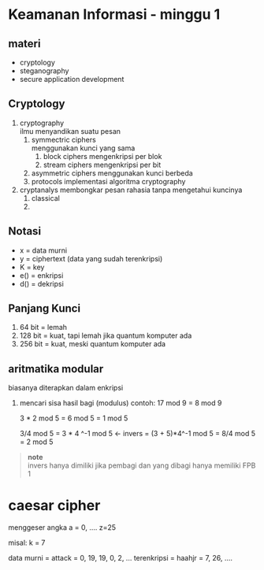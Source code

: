 # Keamanan Informasi - minggu 1

## materi
- cryptology
- steganography
- secure application development

## Cryptology
1. cryptography  
   ilmu menyandikan suatu pesan
   1. symmectric ciphers  
   menggunakan kunci yang sama
      1. block ciphers
         mengenkripsi per blok
      2. stream ciphers
         mengenkripsi per bit
   1. asymmetric ciphers
   menggunakan kunci berbeda
   1. protocols
   implementasi algoritma cryptography
2. cryptanalys
   membongkar pesan rahasia tanpa mengetahui kuncinya
   1. classical
   2. 

## Notasi
- x = data murni
- y = ciphertext (data yang sudah terenkripsi)
- K = key
- e() = enkripsi
- d() = dekripsi

## Panjang Kunci
1. 64 bit = lemah
2. 128 bit = kuat, tapi lemah jika quantum komputer ada
3. 256 bit = kuat, meski quantum komputer ada

## aritmatika modular
biasanya diterapkan dalam enkripsi
1. mencari sisa hasil bagi (modulus)
   contoh:
   17 mod 9 = 8 mod 9

   3 * 2 mod 5 = 6 mod 5 = 1 mod 5

   3/4 mod 5 = 3 * 4 ^-1 mod 5 <- invers
   = (3 + 5)*4^-1 mod 5 = 8/4 mod 5 = 2 mod 5

> **note**  
> invers hanya dimiliki jika pembagi dan yang dibagi hanya memiliki FPB 1

# caesar cipher
menggeser angka
a = 0, .... z=25

misal:
k = 7

data murni = attack = 0, 19, 19, 0, 2, ...
terenkripsi = haahjr = 7, 26, ....